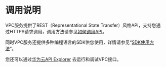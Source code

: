 # 调用说明<a name="vpc_api00_0001"></a>

VPC服务提供了REST（Representational State Transfer）风格API，支持您通过HTTPS请求调用，调用方法请参见[如何调用API](如何调用API.md)。

同时VPC服务还提供多种编程语言的SDK供您使用，详情请参见“[SDK使用方法](https://developer.huaweicloud.com/sdk?VPC)”。

您还可以通过[华为云API Explorer](https://apiexplorer.developer.huaweicloud.com/apiexplorer/doc?product=VPC&api=NeutronCreateSecurityGroup)
去运行和调试VPC接口。

